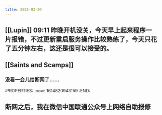 ```yaml
---
title: 2021-03-04
---
```


## [[Lupin]] 09:11 昨晚开机没关，今天早上起来程序一片报错，不过更新重启服务操作比较熟练了，今天只花了五分钟左右，这还是很可以接受的。
## [[Saints and Scamps]]
### 没看一会儿给断网了……
:PROPERTIES:
:now: 1614820943159
:END:
## 断网之后，我在微信中国联通公众号上网络自助报修
